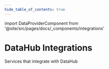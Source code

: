 ```yaml
--- 
hide_table_of_contents: true
---
```


import DataProviderComponent from '@site/src/pages/docs/_components/integrations'

# DataHub Integrations

Services that integrate with DataHub

<DataProviderComponent /> 
